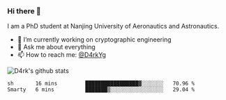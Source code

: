 ### Hi there 👋

I am a PhD student at Nanjing University of Aeronautics and Astronautics.

- 🔭 I’m currently working on cryptographic engineering
- 💬 Ask me about everything
- 📫 How to reach me: [@D4rkYg](https://twitter.com/D4rkYg)

![D4rk's github stats](https://github-readme-stats.vercel.app/api?username=dd4rk&show_icons=true&title_color=fff&icon_color=79ff97&text_color=9f9f9f&bg_color=151515)

<!--START_SECTION:waka-->
```text
sh       16 mins         █████████████████▓░░░░░░░   70.96 % 
Smarty   6 mins          ███████▒░░░░░░░░░░░░░░░░░   29.04 % 
```
<!--END_SECTION:waka-->
